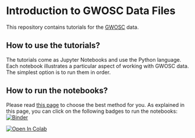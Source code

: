 # Introduction to GWOSC Data Files

This repository contains tutorials for the [GWOSC](https://gwosc.org) data.

## How to use the tutorials?

The tutorials come as Jupyter Notebooks and use the Python language.
Each notebook illustrates a particular aspect of working with GWOSC data.
The simplest option is to run them in order.

## How to run the notebooks?

Please read [this page](https://gwosc.org/tutorial00/) to choose the best method for you.
As explained in this page, you can click on the following badges to run the notebooks:
[![Binder](https://mybinder.org/badge_logo.svg)](https://mybinder.org/v2/gh/gwosc-tutorial/introduction_gwosc_data_files/main)

[![Open In Colab](https://colab.research.google.com/assets/colab-badge.svg)](https://colab.research.google.com/github/gwosc-tutorial/introduction_gwosc_data_files/blob/main)

